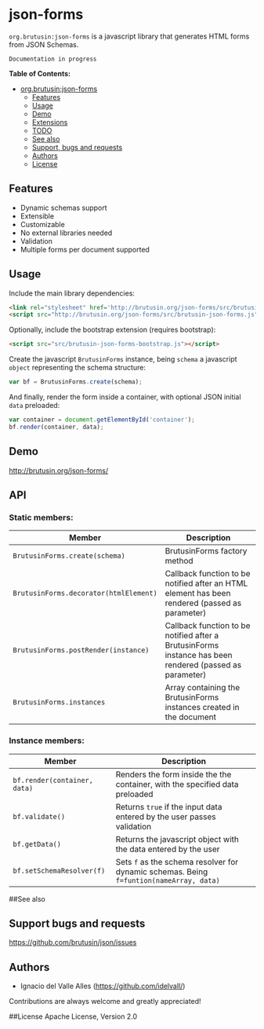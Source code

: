 # json-forms
`org.brutusin:json-forms` is a javascript library that generates HTML forms from JSON Schemas.

`Documentation in progress`

**Table of Contents:** 

- [org.brutusin:json-forms](#)
  - [Features](#features)
  - [Usage](#usage)
  - [Demo](#demo)
  - [Extensions](#extensions)
  - [TODO](#todo)
  - [See also](#see-also)
  - [Support, bugs and requests](#support-bugs-and-requests)
  - [Authors](#authors)
  - [License](#license)

## Features
* Dynamic schemas support
* Extensible
* Customizable
* No external libraries needed
* Validation
* Multiple forms per document supported

## Usage
Include the main library dependencies:
```html
<link rel="stylesheet" href='http://brutusin.org/json-forms/src/brutusin-json-forms.css'/>
<script src="http://brutusin.org/json-forms/src/brutusin-json-forms.js"></script>
```
Optionally, include the bootstrap extension (requires bootstrap):
```html
<script src="src/brutusin-json-forms-bootstrap.js"></script>
```
Create the javascript `BrutusinForms` instance, being `schema` a javascript `object` representing the schema structure:
```javascript
var bf = BrutusinForms.create(schema);
```
And finally, render the form inside a container, with optional JSON initial `data` preloaded:
```javascript
var container = document.getElementById('container');
bf.render(container, data);
```

## Demo
http://brutusin.org/json-forms/

## API
### Static members:

Member|Description
------| -------
`BrutusinForms.create(schema)`|BrutusinForms factory method
`BrutusinForms.decorator(htmlElement)`|Callback function to be notified after an HTML element has been rendered (passed as parameter)
`BrutusinForms.postRender(instance)`|Callback function to be notified after a BrutusinForms instance has been rendered (passed as parameter)
`BrutusinForms.instances`|Array containing the BrutusinForms instances created in the document

### Instance members:

Member|Description
------| -------
`bf.render(container, data)`| Renders the form inside the the container, with the specified data preloaded
`bf.validate()`| Returns `true` if the input data entered by the user passes validation
`bf.getData()`| Returns the javascript object with the data entered by the user
`bf.setSchemaResolver(f)`| Sets `f` as the schema resolver for dynamic schemas. Being `f=funtion(nameArray, data)`

##See also

## Support bugs and requests
https://github.com/brutusin/json/issues

## Authors

- Ignacio del Valle Alles (<https://github.com/idelvall/>)

Contributions are always welcome and greatly appreciated!

##License
Apache License, Version 2.0
